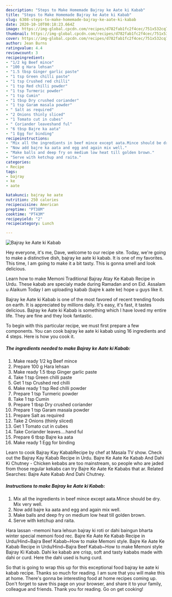 ```yaml
---
description: "Steps to Make Homemade Bajray ke Aate ki Kabab"
title: "Steps to Make Homemade Bajray ke Aate ki Kabab"
slug: 6308-steps-to-make-homemade-bajray-ke-aate-ki-kabab
date: 2020-10-10T00:18:23.664Z
image: https://img-global.cpcdn.com/recipes/d782fab1fc2f4cec/751x532cq70/bajray-ke-aate-ki-kabab-recipe-main-photo.jpg
thumbnail: https://img-global.cpcdn.com/recipes/d782fab1fc2f4cec/751x532cq70/bajray-ke-aate-ki-kabab-recipe-main-photo.jpg
cover: https://img-global.cpcdn.com/recipes/d782fab1fc2f4cec/751x532cq70/bajray-ke-aate-ki-kabab-recipe-main-photo.jpg
author: Jean Burns
ratingvalue: 4.4
reviewcount: 3
recipeingredient:
- "1/2 kg Beef mince"
- "100 g Hara lehsan"
- "1.5 tbsp Ginger garlic paste"
- "1 tsp Green chilli paste"
- "1 tsp Crushed red chilli"
- "1 tsp Red chilli powder"
- "1 tsp Turmeric powder"
- "1 tsp Cumin"
- "1 tbsp Dry crushed coriander"
- "1 tsp Garam masala powder"
- " Salt as required"
- "2 Onions thinly sliced"
- "1 Tomato cut in cubes"
- " Coriander leaveshand ful"
- "6 tbsp Bajre ka aata"
- "1 Egg for binding"
recipeinstructions:
- "Mix all the ingredients in beef mince except aata.Mince should be dry. Mix very well."
- "Now add bajre ka aata and egg and again mix well."
- "Make balls and deep fry on medium low heat till golden brown."
- "Serve with ketchup and raita."
categories:
- Recipe
tags:
- bajray
- ke
- aate

katakunci: bajray ke aate 
nutrition: 250 calories
recipecuisine: American
preptime: "PT38M"
cooktime: "PT43M"
recipeyield: "2"
recipecategory: Lunch

---
```



![Bajray ke Aate ki Kabab](https://img-global.cpcdn.com/recipes/d782fab1fc2f4cec/751x532cq70/bajray-ke-aate-ki-kabab-recipe-main-photo.jpg)

Hey everyone, it's me, Dave, welcome to our recipe site. Today, we're going to make a distinctive dish, bajray ke aate ki kabab. It is one of my favorites. This time, I am going to make it a bit tasty. This is gonna smell and look delicious.

Learn how to make Memoni Traditional Bajray Atay Ke Kabab Recipe in Urdu. These kabab are specialy made during Ramadan and on Eid. Assalam u Alaikum Today I am uploading kabab (bajre k aate ke) hope u guys like it.

Bajray ke Aate ki Kabab is one of the most favored of recent trending foods on earth. It is appreciated by millions daily. It's easy, it's fast, it tastes delicious. Bajray ke Aate ki Kabab is something which I have loved my entire life. They are fine and they look fantastic.


To begin with this particular recipe, we must first prepare a few components. You can cook bajray ke aate ki kabab using 16 ingredients and 4 steps. Here is how you cook it.

<!--inarticleads1-->

##### The ingredients needed to make Bajray ke Aate ki Kabab:

1. Make ready 1/2 kg Beef mince
1. Prepare 100 g Hara lehsan
1. Make ready 1.5 tbsp Ginger garlic paste
1. Take 1 tsp Green chilli paste
1. Get 1 tsp Crushed red chilli
1. Make ready 1 tsp Red chilli powder
1. Prepare 1 tsp Turmeric powder
1. Take 1 tsp Cumin
1. Prepare 1 tbsp Dry crushed coriander
1. Prepare 1 tsp Garam masala powder
1. Prepare  Salt as required
1. Take 2 Onions (thinly sliced)
1. Get 1 Tomato cut in cubes
1. Take  Coriander leaves....hand ful
1. Prepare 6 tbsp Bajre ka aata
1. Make ready 1 Egg for binding


Learn to cook Bajray Kay KababRecipe by chef at Masala TV show. Check out the Bajray Kay Kabab Recipe in Urdu. Bajre Ke Aate Ke Kabab And Dahi Ki Chutney - Chicken kebabs are too mainstream, so people who are jaded from those regular kekabs can try Bajre Ke Aate Ke Kababs that ar. Related Searches: Bajre Aate Kabab And Dahi Chutney. 

<!--inarticleads2-->

##### Instructions to make Bajray ke Aate ki Kabab:

1. Mix all the ingredients in beef mince except aata.Mince should be dry. Mix very well.
1. Now add bajre ka aata and egg and again mix well.
1. Make balls and deep fry on medium low heat till golden brown.
1. Serve with ketchup and raita.


Hara lassan -memoni hara lehsun bajray ki roti or dahi baingun bharta winter special memoni food rec. Bajre Ke Aate Ke Kabab Recipe in Urdu/Hind~Bajra Beef Kabab~How to make Memoni style. Bajre Ke Aate Ke Kabab Recipe in Urdu/Hind~Bajra Beef Kabab~How to make Memoni style Bajray Ki Kabab. Dahi ke kabab are crisp, soft and tasty kababs made with dahi or curd. Here the dahi used is hung curd. 

So that is going to wrap this up for this exceptional food bajray ke aate ki kabab recipe. Thanks so much for reading. I am sure that you will make this at home. There's gonna be interesting food at home recipes coming up. Don't forget to save this page on your browser, and share it to your family, colleague and friends. Thank you for reading. Go on get cooking!
